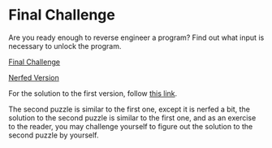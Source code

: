 # Final Challenge

Are you ready enough to reverse engineer a program?
Find out what input is necessary to unlock the program.

[Final Challenge][first]

[Nerfed Version][second]

For the solution to the first version, follow [this link][firstsolution].

The second puzzle is similar to the first one, except it is nerfed a bit,
the solution to the second puzzle is similar to the first one, and as an
exercise to the reader, you may challenge yourself to figure out the solution
to the second puzzle by yourself.

[first]: ./distrib/ChallengeText.txt
[second]: ./distrib/NerfedText.txt
[firstsolution]: ./firstchallenge.md
